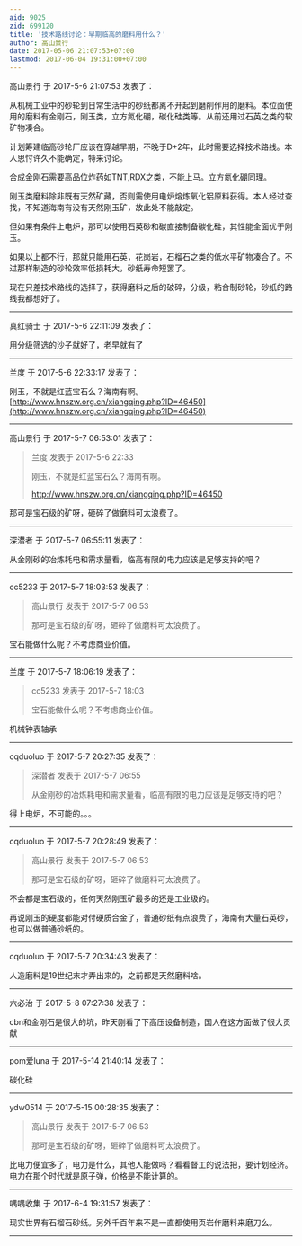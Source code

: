 ```yaml
---
aid: 9025
zid: 699120
title: '技术路线讨论：早期临高的磨料用什么？'
author: 高山景行
date: 2017-05-06 21:07:53+07:00
lastmod: 2017-06-04 19:31:00+07:00
---
```


高山景行 于 2017-5-6 21:07:53 发表了：

从机械工业中的砂轮到日常生活中的砂纸都离不开起到磨削作用的磨料。本位面使用的磨料有金刚石，刚玉类，立方氮化硼，碳化硅类等。从前还用过石英之类的软矿物凑合。

计划筹建临高砂轮厂应该在穿越早期，不晚于D+2年，此时需要选择技术路线。本人思忖许久不能确定，特来讨论。

合成金刚石需要高品位炸药如TNT,RDX之类，不能上马。立方氮化硼同理。

刚玉类磨料除非既有天然矿藏，否则需使用电炉熔炼氧化铝原料获得。本人经过查找，不知道海南有没有天然刚玉矿，故此处不能敲定。

但如果有条件上电炉，那可以使用石英砂和碳直接制备碳化硅，其性能全面优于刚玉。

如果以上都不行，那就只能用石英，花岗岩，石榴石之类的低水平矿物凑合了。不过那样制造的砂轮效率低损耗大，砂纸寿命短罢了。

现在只差技术路线的选择了，获得磨料之后的破碎，分级，粘合制砂轮，砂纸的路线我都想好了。

---------

真红骑士 于 2017-5-6 22:11:09 发表了：

用分级筛选的沙子就好了，老早就有了

---------

兰度 于 2017-5-6 22:33:17 发表了：

刚玉，不就是红蓝宝石么？海南有啊。[http://www.hnszw.org.cn/xiangqing.php?ID=46450](http://www.hnszw.org.cn/xiangqing.php?ID=46450)

---------

高山景行 于 2017-5-7 06:53:01 发表了：

> 兰度 发表于 2017-5-6 22:33
> 
> 刚玉，不就是红蓝宝石么？海南有啊。
> 
> http://www.hnszw.org.cn/xiangqing.php?ID=46450



那可是宝石级的矿呀，砸碎了做磨料可太浪费了。

---------

深潜者 于 2017-5-7 06:55:11 发表了：

从金刚砂的冶炼耗电和需求量看，临高有限的电力应该是足够支持的吧？

---------

cc5233 于 2017-5-7 18:03:53 发表了：

> 高山景行 发表于 2017-5-7 06:53
> 
> 那可是宝石级的矿呀，砸碎了做磨料可太浪费了。



宝石能做什么呢？不考虑商业价值。

---------

兰度 于 2017-5-7 18:06:19 发表了：

> cc5233 发表于 2017-5-7 18:03
> 
> 宝石能做什么呢？不考虑商业价值。



机械钟表轴承

---------

cqduoluo 于 2017-5-7 20:27:35 发表了：

> 深潜者 发表于 2017-5-7 06:55
> 
> 从金刚砂的冶炼耗电和需求量看，临高有限的电力应该是足够支持的吧？



得上电炉，不可能的。。。

---------

cqduoluo 于 2017-5-7 20:28:49 发表了：

> 高山景行 发表于 2017-5-7 06:53
> 
> 那可是宝石级的矿呀，砸碎了做磨料可太浪费了。



不会都是宝石级的，任何天然刚玉矿最多的还是工业级的。

再说刚玉的硬度都能对付硬质合金了，普通砂纸有点浪费了，海南有大量石英砂，也可以做普通砂纸的。

---------

cqduoluo 于 2017-5-7 20:34:43 发表了：

人造磨料是19世纪末才弄出来的，之前都是天然磨料啥。

---------

六必治 于 2017-5-8 07:27:38 发表了：

cbn和金刚石是很大的坑，昨天刚看了下高压设备制造，国人在这方面做了很大贡献

---------

pom爱luna 于 2017-5-14 21:40:14 发表了：

碳化硅

---------

ydw0514 于 2017-5-15 00:28:35 发表了：

> 高山景行 发表于 2017-5-7 06:53
> 
> 那可是宝石级的矿呀，砸碎了做磨料可太浪费了。



比电力便宜多了，电力是什么，其他人能做吗？看看督工的说法把，要计划经济。电力在那个时代就是原子弹，价格是不能计算的。

---------

喁喁收集 于 2017-6-4 19:31:57 发表了：

现实世界有石榴石砂纸。另外千百年来不是一直都使用页岩作磨料来磨刀么。

---------

